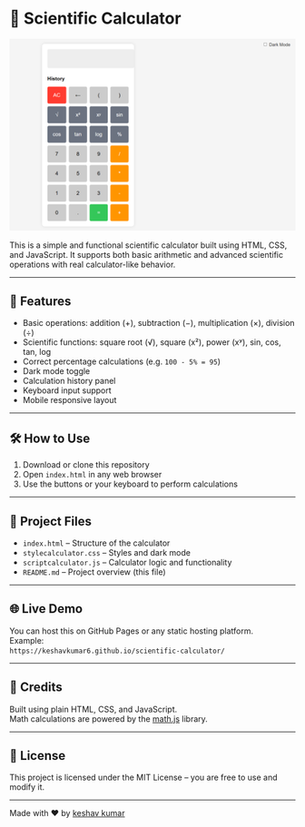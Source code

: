 # 🔢 Scientific Calculator

![Calculator Screenshot](screenshot.png)

This is a simple and functional scientific calculator built using HTML, CSS, and JavaScript. It supports both basic arithmetic and advanced scientific operations with real calculator-like behavior.

---

## 🔧 Features

- Basic operations: addition (+), subtraction (−), multiplication (×), division (÷)
- Scientific functions: square root (√), square (x²), power (xʸ), sin, cos, tan, log
- Correct percentage calculations (e.g. `100 - 5% = 95`)
- Dark mode toggle
- Calculation history panel
- Keyboard input support
- Mobile responsive layout

---

## 🛠 How to Use

1. Download or clone this repository
2. Open `index.html` in any web browser
3. Use the buttons or your keyboard to perform calculations

---

## 📁 Project Files

- `index.html` – Structure of the calculator
- `stylecalculator.css` – Styles and dark mode
- `scriptcalculator.js` – Calculator logic and functionality
- `README.md` – Project overview (this file)

---

## 🌐 Live Demo

You can host this on GitHub Pages or any static hosting platform.  
Example:  
`https://keshavkumar6.github.io/scientific-calculator/`

---

## 🙌 Credits

Built using plain HTML, CSS, and JavaScript.  
Math calculations are powered by the [math.js](https://mathjs.org/) library.

---

## 📄 License

This project is licensed under the MIT License – you are free to use and modify it.

---

Made with ❤️ by [keshav kumar](https://github.com/keshavkumar6)
